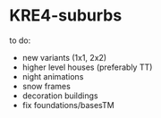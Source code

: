 # KRE4-suburbs

to do:
  
  - new variants (1x1, 2x2)
  - higher level houses (preferably TT)
  - night animations
  - snow frames
  - decoration buildings
  - fix foundations/basesTM
